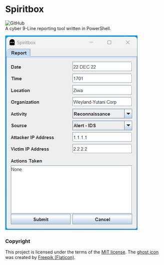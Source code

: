 # Spiritbox
![GitHub](https://img.shields.io/github/license/cyberphor/spiritbox)  
A cyber 9-Line reporting tool written in PowerShell.

![Screenshot](/screenshot.png)

### Copyright
This project is licensed under the terms of the [MIT license](/LICENSE). The [ghost icon](/ghost.ico) was created by <a href="https://www.flaticon.com/free-icons/ghost" title="ghost icons">Freepik (Flaticon)</a>.
